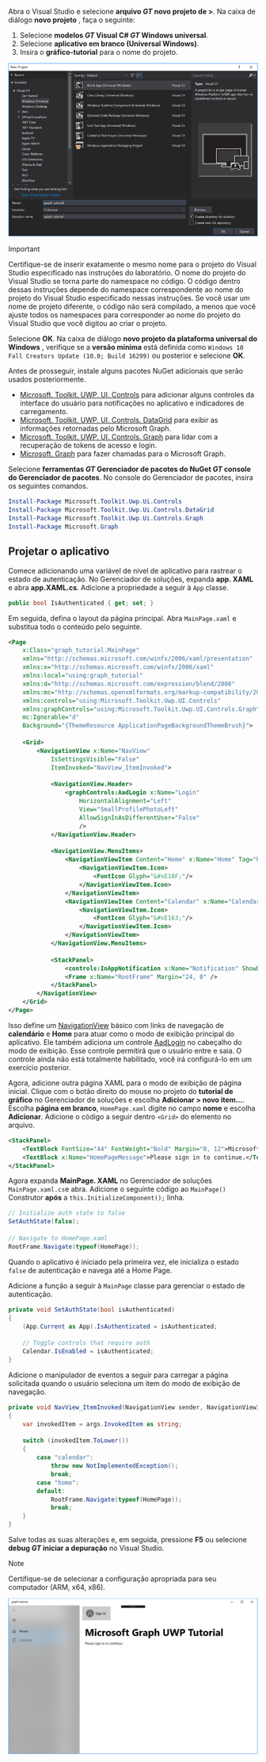 <!-- markdownlint-disable MD002 MD041 -->

Abra o Visual Studio e selecione **arquivo _GT_ novo projeto de >**. Na caixa de diálogo **novo projeto** , faça o seguinte:

1. Selecione **modelos _GT_ Visual C# _GT_ Windows universal**.
1. Selecione **aplicativo em branco (Universal Windows)**.
1. Insira o **gráfico-tutorial** para o nome do projeto.

![Visual Studio 2017 criar nova caixa de diálogo de projeto](./images/vs-newproj-01.png)

> [!IMPORTANT]
> Certifique-se de inserir exatamente o mesmo nome para o projeto do Visual Studio especificado nas instruções do laboratório. O nome do projeto do Visual Studio se torna parte do namespace no código. O código dentro dessas instruções depende do namespace correspondente ao nome do projeto do Visual Studio especificado nessas instruções. Se você usar um nome de projeto diferente, o código não será compilado, a menos que você ajuste todos os namespaces para corresponder ao nome do projeto do Visual Studio que você digitou ao criar o projeto.

Selecione **OK**. Na caixa de diálogo **novo projeto da plataforma universal do Windows** , verifique se a **versão mínima** está definida como `Windows 10 Fall Creators Update (10.0; Build 16299)` ou posterior e selecione **OK**.

Antes de prosseguir, instale alguns pacotes NuGet adicionais que serão usados posteriormente.

- [Microsoft. Toolkit. UWP. UI. Controls](https://www.nuget.org/packages/Microsoft.Toolkit.Uwp.Ui.Controls/) para adicionar alguns controles da interface do usuário para notificações no aplicativo e indicadores de carregamento.
- [Microsoft. Toolkit. UWP. UI. Controls. DataGrid](https://www.nuget.org/packages/Microsoft.Toolkit.Uwp.Ui.Controls.DataGrid/) para exibir as informações retornadas pelo Microsoft Graph.
- [Microsoft. Toolkit. UWP. UI. Controls. Graph](https://www.nuget.org/packages/Microsoft.Toolkit.Uwp.Ui.Controls.Graph/) para lidar com a recuperação de tokens de acesso e login.
- [Microsoft. Graph](https://www.nuget.org/packages/Microsoft.Graph/) para fazer chamadas para o Microsoft Graph.

Selecione **ferramentas _GT_ Gerenciador de pacotes do NuGet _GT_ console do Gerenciador de pacotes**. No console do Gerenciador de pacotes, insira os seguintes comandos.

```Powershell
Install-Package Microsoft.Toolkit.Uwp.Ui.Controls
Install-Package Microsoft.Toolkit.Uwp.Ui.Controls.DataGrid
Install-Package Microsoft.Toolkit.Uwp.Ui.Controls.Graph
Install-Package Microsoft.Graph
```

## <a name="design-the-app"></a>Projetar o aplicativo

Comece adicionando uma variável de nível de aplicativo para rastrear o estado de autenticação. No Gerenciador de soluções, expanda **app. XAML** e abra **app.XAML.cs**. Adicione a propriedade a seguir à `App` classe.

```cs
public bool IsAuthenticated { get; set; }
```

Em seguida, defina o layout da página principal. Abra `MainPage.xaml` e substitua todo o conteúdo pelo seguinte.

```xml
<Page
    x:Class="graph_tutorial.MainPage"
    xmlns="http://schemas.microsoft.com/winfx/2006/xaml/presentation"
    xmlns:x="http://schemas.microsoft.com/winfx/2006/xaml"
    xmlns:local="using:graph_tutorial"
    xmlns:d="http://schemas.microsoft.com/expression/blend/2008"
    xmlns:mc="http://schemas.openxmlformats.org/markup-compatibility/2006"
    xmlns:controls="using:Microsoft.Toolkit.Uwp.UI.Controls"
    xmlns:graphControls="using:Microsoft.Toolkit.Uwp.UI.Controls.Graph"
    mc:Ignorable="d"
    Background="{ThemeResource ApplicationPageBackgroundThemeBrush}">

    <Grid>
        <NavigationView x:Name="NavView"
            IsSettingsVisible="False"
            ItemInvoked="NavView_ItemInvoked">

            <NavigationView.Header>
                <graphControls:AadLogin x:Name="Login"
                    HorizontalAlignment="Left"
                    View="SmallProfilePhotoLeft"
                    AllowSignInAsDifferentUser="False"
                    />
            </NavigationView.Header>

            <NavigationView.MenuItems>
                <NavigationViewItem Content="Home" x:Name="Home" Tag="home">
                    <NavigationViewItem.Icon>
                        <FontIcon Glyph="&#xE10F;"/>
                    </NavigationViewItem.Icon>
                </NavigationViewItem>
                <NavigationViewItem Content="Calendar" x:Name="Calendar" Tag="calendar">
                    <NavigationViewItem.Icon>
                        <FontIcon Glyph="&#xE163;"/>
                    </NavigationViewItem.Icon>
                </NavigationViewItem>
            </NavigationView.MenuItems>

            <StackPanel>
                <controls:InAppNotification x:Name="Notification" ShowDismissButton="true" />
                <Frame x:Name="RootFrame" Margin="24, 0" />
            </StackPanel>
        </NavigationView>
    </Grid>
</Page>
```

Isso define um [NavigationView](https://docs.microsoft.com/uwp/api/windows.ui.xaml.controls.navigationview) básico com links de navegação de **calendário** e **Home** para atuar como o modo de exibição principal do aplicativo. Ele também adiciona um controle [AadLogin](https://docs.microsoft.com/dotnet/api/microsoft.toolkit.uwp.ui.controls.graph.aadlogin?view=win-comm-toolkit-dotnet-stable) no cabeçalho do modo de exibição. Esse controle permitirá que o usuário entre e saia. O controle ainda não está totalmente habilitado, você irá configurá-lo em um exercício posterior.

Agora, adicione outra página XAML para o modo de exibição de página inicial. Clique com o botão direito do mouse no projeto do **tutorial de gráfico** no Gerenciador de soluções e escolha **Adicionar > novo item...**. Escolha **página em branco**, `HomePage.xaml` digite no campo **nome** e escolha **Adicionar**. Adicione o código a seguir dentro `<Grid>` do elemento no arquivo.

```xml
<StackPanel>
    <TextBlock FontSize="44" FontWeight="Bold" Margin="0, 12">Microsoft Graph UWP Tutorial</TextBlock>
    <TextBlock x:Name="HomePageMessage">Please sign in to continue.</TextBlock>
</StackPanel>
```

Agora expanda **MainPage. XAML** no Gerenciador de soluções `MainPage.xaml.cs`e abra. Adicione o seguinte código ao `MainPage()` Construtor **após** a `this.InitializeComponent();` linha.

```cs
// Initialize auth state to false
SetAuthState(false);

// Navigate to HomePage.xaml
RootFrame.Navigate(typeof(HomePage));
```

Quando o aplicativo é iniciado pela primeira vez, ele inicializa o estado `false` de autenticação e navega até a Home Page.

Adicione a função a seguir à `MainPage` classe para gerenciar o estado de autenticação.

```cs
private void SetAuthState(bool isAuthenticated)
{
    (App.Current as App).IsAuthenticated = isAuthenticated;

    // Toggle controls that require auth
    Calendar.IsEnabled = isAuthenticated;
}
```

Adicione o manipulador de eventos a seguir para carregar a página solicitada quando o usuário seleciona um item do modo de exibição de navegação.

```cs
private void NavView_ItemInvoked(NavigationView sender, NavigationViewItemInvokedEventArgs args)
{
    var invokedItem = args.InvokedItem as string;

    switch (invokedItem.ToLower())
    {
        case "calendar":
            throw new NotImplementedException();
            break;
        case "home":
        default:
            RootFrame.Navigate(typeof(HomePage));
            break;
    }
}
```

Salve todas as suas alterações e, em seguida, pressione **F5** ou selecione **debug _GT_ iniciar a depuração** no Visual Studio.

> [!NOTE]
> Certifique-se de selecionar a configuração apropriada para seu computador (ARM, x64, x86).

![Captura de tela da home page](./images/create-app-01.png)
